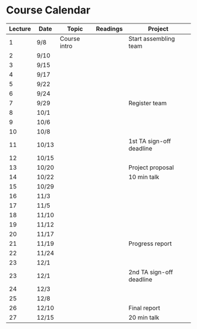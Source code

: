 # Course Calendar

Lecture | Date  | Topic        | Readings | Project
--------|-------|--------------|----------|--------
1       | 9/8   | Course intro |          | Start assembling team
2       | 9/10  |              |          |
3       | 9/15  |              |          |
4       | 9/17  |              |          |
5       | 9/22  |              |          |
6       | 9/24  |              |          |
7       | 9/29  |              |          | Register team
8       | 10/1  |              |          |
9       | 10/6  |              |          |
10      | 10/8  |              |          |
11      | 10/13 |              |          | 1st TA sign-off deadline
12      | 10/15 |              |          |
13      | 10/20 |              |          | Project proposal
14      | 10/22 |              |          | 10 min talk
15      | 10/29 |              |          |
16      | 11/3  |              |          |
17      | 11/5  |              |          |
18      | 11/10 |              |          |
19      | 11/12 |              |          |
20      | 11/17 |              |          |
21      | 11/19 |              |          | Progress report
22      | 11/24 |              |          |
23      | 12/1  |              |          |
23      | 12/1  |              |          | 2nd TA sign-off deadline
24      | 12/3  |              |          |
25      | 12/8  |              |          |
26      | 12/10 |              |          | Final report
27      | 12/15 |              |          | 20 min talk
